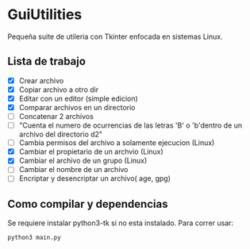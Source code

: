 # GuiUtilities

Pequeña suite de utileria con Tkinter enfocada en sistemas Linux.

## Lista de trabajo

- [x] Crear archivo
- [x] Copiar archivo a otro dir
- [x] Editar con un editor (simple edicion)
- [x] Comparar archivos en un directorio
- [ ] Concatenar 2 archivos
- [ ] "Cuenta el numero de ocurrencias de las letras 'B' o 'b'dentro de un archivo del directorio d2"
- [ ] Cambia permisos del archivo a solamente ejecucion (Linux)
- [x] Cambiar el propietario de un archvio (Linux)
- [x] Cambiar el archivo de un grupo (Linux)
- [ ] Cambiar el nombre de un archivo
- [ ] Encriptar y desencriptar un archivo( age, gpg)

## Como compilar y dependencias

Se requiere instalar python3-tk si no esta instalado.
Para correr usar:

```Bash
python3 main.py
```

